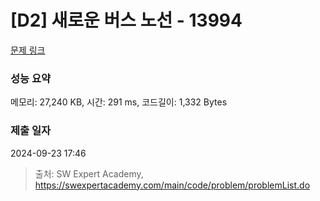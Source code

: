 # [D2] 새로운 버스 노선 - 13994 

[문제 링크](https://swexpertacademy.com/main/code/problem/problemDetail.do?contestProbId=AX875Xm6ABoDFAQe) 

### 성능 요약

메모리: 27,240 KB, 시간: 291 ms, 코드길이: 1,332 Bytes

### 제출 일자

2024-09-23 17:46



> 출처: SW Expert Academy, https://swexpertacademy.com/main/code/problem/problemList.do